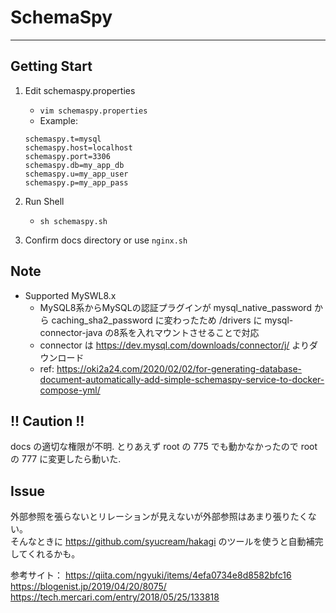 # SchemaSpy
----

## Getting Start

1. Edit schemaspy.properties
   - `vim schemaspy.properties`
   - Example:
    ```
    schemaspy.t=mysql
    schemaspy.host=localhost
    schemaspy.port=3306
    schemaspy.db=my_app_db
    schemaspy.u=my_app_user
    schemaspy.p=my_app_pass
    ```

2. Run Shell
   - `sh schemaspy.sh`

3. Confirm docs directory or use `nginx.sh`

## Note

* Supported MySWL8.x
  - MySQL8系からMySQLの認証プラグインが mysql_native_password から caching_sha2_password に変わったため /drivers に mysql-connector-java の8系を入れマウントさせることで対応
  - connector は <https://dev.mysql.com/downloads/connector/j/> よりダウンロード
  - ref: <https://oki2a24.com/2020/02/02/for-generating-database-document-automatically-add-simple-schemaspy-service-to-docker-compose-yml/>

## !! Caution !!
docs の適切な権限が不明. とりあえず root の 775 でも動かなかったので root の 777 に変更したら動いた.

## Issue
外部参照を張らないとリレーションが見えないが外部参照はあまり張りたくない。  
そんなときに <https://github.com/syucream/hakagi> のツールを使うと自動補完してくれるかも。  

参考サイト：
  https://qiita.com/ngyuki/items/4efa0734e8d8582bfc16
  https://blogenist.jp/2019/04/20/8075/
  https://tech.mercari.com/entry/2018/05/25/133818
